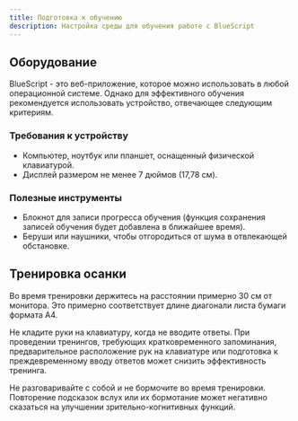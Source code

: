 ```yaml
---
title: Подготовка к обучению
description: Настройка среды для обучения работе с BlueScript
---
```


## Оборудование

BlueScript - это веб-приложение, которое можно использовать в любой операционной системе. Однако для эффективного обучения рекомендуется использовать устройство, отвечающее следующим критериям.

### Требования к устройству

- Компьютер, ноутбук или планшет, оснащенный физической клавиатурой.
- Дисплей размером не менее 7 дюймов (17,78 см).

### Полезные инструменты

- Блокнот для записи прогресса обучения (функция сохранения записей обучения будет добавлена в ближайшее время).
- Беруши или наушники, чтобы отгородиться от шума в отвлекающей обстановке.

## Тренировка осанки

Во время тренировки держитесь на расстоянии примерно 30 см от монитора. Это примерно соответствует длине диагонали листа бумаги формата A4.

Не кладите руки на клавиатуру, когда не вводите ответы. При проведении тренингов, требующих кратковременного запоминания, предварительное расположение рук на клавиатуре или подготовка к преждевременному вводу ответов может снизить эффективность тренинга.

Не разговаривайте с собой и не бормочите во время тренировки. Повторение подсказок вслух или их бормотание может негативно сказаться на улучшении зрительно-когнитивных функций.

